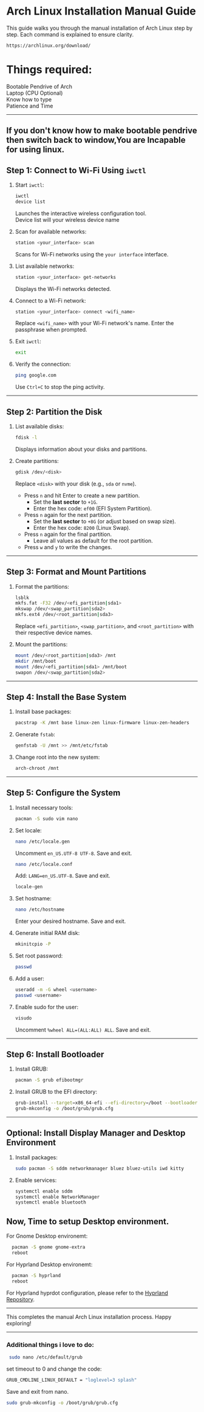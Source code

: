 

# Arch Linux Installation Manual Guide

This guide walks you through the manual installation of Arch Linux step by step. Each command is explained to ensure clarity.
```
https://archlinux.org/download/
```

# Things required:

Bootable Pendrive of Arch<br>
Laptop (CPU Optional)<br>
Know how to type<br>
Patience and Time<br>

---
If you don't know how to make bootable pendrive then switch back to window,You are Incapable for using linux.
---

## Step 1: Connect to Wi-Fi Using `iwctl`

1. Start `iwctl`:
   ```bash
   iwctl
   device list
   ```
   Launches the interactive wireless configuration tool.<br>
   Device list will your wireless device name

3. Scan for available networks:
   ```bash
   station <your_interface> scan
   ```
   Scans for Wi-Fi networks using the `your interface` interface.

4. List available networks:
   ```bash
   station <your_interface> get-networks
   ```
   Displays the Wi-Fi networks detected.

5. Connect to a Wi-Fi network:
   ```bash
   station <your_interface> connect <wifi_name>
   ```
   Replace `<wifi_name>` with your Wi-Fi network's name. Enter the passphrase when prompted.

6. Exit `iwctl`:
   ```bash
   exit
   ```

7. Verify the connection:
   ```bash
   ping google.com
   ```
   Use `Ctrl+C` to stop the ping activity.

---

## Step 2: Partition the Disk

1. List available disks:
   ```bash
   fdisk -l
   ```
   Displays information about your disks and partitions.

2. Create partitions:
   ```bash
   gdisk /dev/<disk>
   ```
   Replace `<disk>` with your disk (e.g., `sda` or `nvme`).

   - Press `n` and hit Enter to create a new partition.
     - Set the **last sector** to `+1G`.
     - Enter the hex code: `ef00` (EFI System Partition).
   - Press `n` again for the next partition.
     - Set the **last sector** to `+8G` (or adjust based on swap size).
     - Enter the hex code: `8200` (Linux Swap).
   - Press `n` again for the final partition.
     - Leave all values as default for the root partition.
   - Press `w` and `y` to write the changes.

---

## Step 3: Format and Mount Partitions

1. Format the partitions:
   ```bash
   lsblk
   mkfs.fat -F32 /dev/<efi_partition|sda1>
   mkswap /dev/<swap_partition|sda2>
   mkfs.ext4 /dev/<root_partition|sda3>
   ```
   Replace `<efi_partition>`, `<swap_partition>`, and `<root_partition>` with their respective device names.

2. Mount the partitions:
   ```bash
   mount /dev/<root_partition|sda3> /mnt
   mkdir /mnt/boot
   mount /dev/<efi_partition|sda1> /mnt/boot
   swapon /dev/<swap_partition|sda2>
   ```

---

## Step 4: Install the Base System

1. Install base packages:
   ```bash
   pacstrap -K /mnt base linux-zen linux-firmware linux-zen-headers
   ```

2. Generate `fstab`:
   ```bash
   genfstab -U /mnt >> /mnt/etc/fstab
   ```

3. Change root into the new system:
   ```bash
   arch-chroot /mnt
   ```

---

## Step 5: Configure the System

1. Install necessary tools:
   ```bash
   pacman -S sudo vim nano
   ```

2. Set locale:
   ```bash
   nano /etc/locale.gen
   ```
   Uncomment `en_US.UTF-8 UTF-8`. Save and exit.
   ```bash
   nano /etc/locale.conf
   ```
   Add: `LANG=en_US.UTF-8`. Save and exit.
   ```bash
   locale-gen
   ```

3. Set hostname:
   ```bash
   nano /etc/hostname
   ```
   Enter your desired hostname. Save and exit.

4. Generate initial RAM disk:
   ```bash
   mkinitcpio -P
   ```

5. Set root password:
   ```bash
   passwd
   ```

6. Add a user:
   ```bash
   useradd -m -G wheel <username>
   passwd <username>
   ```

7. Enable sudo for the user:
   ```bash
   visudo
   ```
   Uncomment `%wheel ALL=(ALL:ALL) ALL`. Save and exit.

---

## Step 6: Install Bootloader

1. Install GRUB:
   ```bash
   pacman -S grub efibootmgr
   ```

2. Install GRUB to the EFI directory:
   ```bash
   grub-install --target=x86_64-efi --efi-directory=/boot --bootloader-id=GRUB
   grub-mkconfig -o /boot/grub/grub.cfg
   ```

---

## Optional: Install Display Manager and Desktop Environment

1. Install packages:
   ```bash
   sudo pacman -S sddm networkmanager bluez bluez-utils iwd kitty
   ```

2. Enable services:
   ```bash
   systemctl enable sddm
   systemctl enable NetworkManager
   systemctl enable bluetooth
   ```
Now, Time to setup Desktop environment.<br>
---
For Gnome Desktop environemt:
 ```bash
   pacman -S gnome gnome-extra
   reboot
   ```
For Hyprland Desktop environemt:
 ```bash
   pacman -S hyprland
   reboot
   ```
For Hyprland hyprdot configuration, please refer to the [Hyprland Repository](https://github.com/Anush980/hyprdot-config).

---

This completes the manual Arch Linux installation process. Happy exploring!

---
 ### Additional things i love to do:
```bash
 sudo nano /etc/default/grub
```
set timeout to 0 and change the code:<br>
```bash
GRUB_CMDLINE_LINUX_DEFAULT = "loglevel=3 splash"
```
Save and exit from nano.
```bash
sudo grub-mkconfig -o /boot/grub/grub.cfg
```
